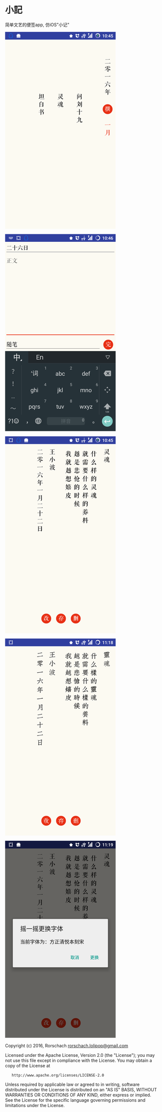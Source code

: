 # 小記

简单文艺的便签app, 仿iOS"小记"

![main screen](https://github.com/rorschach/Diary/raw/master/screenshots/main.png)

![edit screen](https://github.com/rorschach/Diary/raw/master/screenshots/edit.png)

![view_before screen](https://github.com/rorschach/Diary/raw/master/screenshots/view_before.png)

![font screen](https://github.com/rorschach/Diary/raw/master/screenshots/change_font.png)

![view_after screen](https://github.com/rorschach/Diary/raw/master/screenshots/view_after.png)



   Copyright (c) 2016, Rorschach <rorschach.lolipop@gmail.com>

   Licensed under the Apache License, Version 2.0 (the "License");
   you may not use this file except in compliance with the License.
   You may obtain a copy of the License at

       http://www.apache.org/licenses/LICENSE-2.0

   Unless required by applicable law or agreed to in writing, software
   distributed under the License is distributed on an "AS IS" BASIS,
   WITHOUT WARRANTIES OR CONDITIONS OF ANY KIND, either express or implied.
   See the License for the specific language governing permissions and
   limitations under the License.